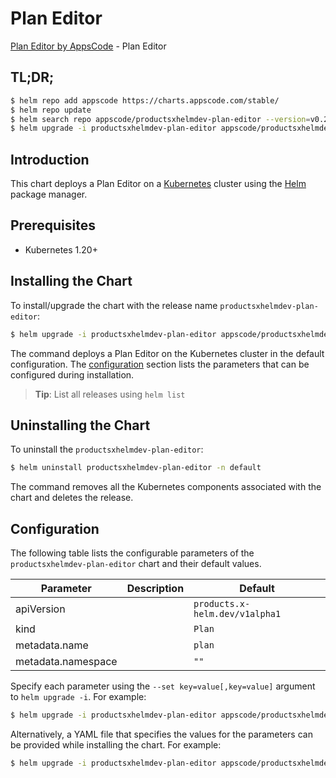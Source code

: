 # Plan Editor

[Plan Editor by AppsCode](https://appscode.com) - Plan Editor

## TL;DR;

```bash
$ helm repo add appscode https://charts.appscode.com/stable/
$ helm repo update
$ helm search repo appscode/productsxhelmdev-plan-editor --version=v0.21.0
$ helm upgrade -i productsxhelmdev-plan-editor appscode/productsxhelmdev-plan-editor -n default --create-namespace --version=v0.21.0
```

## Introduction

This chart deploys a Plan Editor on a [Kubernetes](http://kubernetes.io) cluster using the [Helm](https://helm.sh) package manager.

## Prerequisites

- Kubernetes 1.20+

## Installing the Chart

To install/upgrade the chart with the release name `productsxhelmdev-plan-editor`:

```bash
$ helm upgrade -i productsxhelmdev-plan-editor appscode/productsxhelmdev-plan-editor -n default --create-namespace --version=v0.21.0
```

The command deploys a Plan Editor on the Kubernetes cluster in the default configuration. The [configuration](#configuration) section lists the parameters that can be configured during installation.

> **Tip**: List all releases using `helm list`

## Uninstalling the Chart

To uninstall the `productsxhelmdev-plan-editor`:

```bash
$ helm uninstall productsxhelmdev-plan-editor -n default
```

The command removes all the Kubernetes components associated with the chart and deletes the release.

## Configuration

The following table lists the configurable parameters of the `productsxhelmdev-plan-editor` chart and their default values.

|     Parameter      | Description |                  Default                  |
|--------------------|-------------|-------------------------------------------|
| apiVersion         |             | <code>products.x-helm.dev/v1alpha1</code> |
| kind               |             | <code>Plan</code>                         |
| metadata.name      |             | <code>plan</code>                         |
| metadata.namespace |             | <code>""</code>                           |


Specify each parameter using the `--set key=value[,key=value]` argument to `helm upgrade -i`. For example:

```bash
$ helm upgrade -i productsxhelmdev-plan-editor appscode/productsxhelmdev-plan-editor -n default --create-namespace --version=v0.21.0 --set apiVersion=products.x-helm.dev/v1alpha1
```

Alternatively, a YAML file that specifies the values for the parameters can be provided while
installing the chart. For example:

```bash
$ helm upgrade -i productsxhelmdev-plan-editor appscode/productsxhelmdev-plan-editor -n default --create-namespace --version=v0.21.0 --values values.yaml
```
